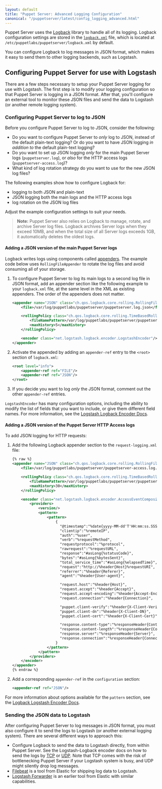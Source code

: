 ```yaml
---
layout: default
title: "Puppet Server: Advanced Logging Configuration"
canonical: "/puppetserver/latest/config_logging_advanced.html"
---
```


Puppet Server uses the [Logback](http://logback.qos.ch/) library to handle all of its logging. Logback configuration settings are stored in the [`logback.xml`](./config_file_logbackxml.markdown) file, which is located at `/etc/puppetlabs/puppetserver/logback.xml` by default.

You can configure Logback to log messages in JSON format, which makes it easy to send them to other logging backends, such as Logstash.

## Configuring Puppet Server for use with Logstash

There are a few steps necessary to setup your Puppet Server logging for use with Logstash. The first step is to modify your logging configuration so that Puppet Server is logging in a JSON format. After that, you'll configure an external tool to monitor these JSON files and send the data to Logstash (or another remote logging system).

### Configuring Puppet Server to log to JSON

Before you configure Puppet Server to log to JSON, consider the following:

* Do you want to configure Puppet Server to *only* log to JSON, instead of the default plain-text logging? Or do you want to have JSON logging *in addition to* the default plain-text logging?
* Do you want to set up JSON logging *only* for the main Puppet Server logs (`puppetserver.log`), or *also* for the HTTP access logs (`puppetserver-access.log`)?
* What kind of log rotation strategy do you want to use for the new JSON log files?

The following examples show how to configure Logback for:

* logging to both JSON and plain-text
* JSON logging both the main logs and the HTTP access logs
* log rotation on the JSON log files

Adjust the example configuration settings to suit your needs.

> **Note:** Puppet Server also relies on Logback to manage, rotate, and archive Server log files. Logback archives Server logs when they exceed 10MB, and when the total size of all Server logs exceeds 1GB, it automatically deletes the oldest logs.

#### Adding a JSON version of the main Puppet Server logs

Logback writes logs using components called [appenders](http://logback.qos.ch/manual/appenders.html). The example code below uses `RollingFileAppender` to rotate the log files and avoid consuming all of your storage.

1.  To configure Puppet Server to log its main logs to a second log file in JSON format, add an appender section like the following example to your `logback.xml` file, at the same level in the XML as existing appenders. The order of the appenders does not matter.

    ``` xml
    <appender name="JSON" class="ch.qos.logback.core.rolling.RollingFileAppender">
        <file>/var/log/puppetlabs/puppetserver/puppetserver.log.json</file>

        <rollingPolicy class="ch.qos.logback.core.rolling.TimeBasedRollingPolicy">
            <fileNamePattern>/var/log/puppetlabs/puppetserver/puppetserver.log.json.%d{yyyy-MM-dd}</fileNamePattern>
            <maxHistory>5</maxHistory>
        </rollingPolicy>

        <encoder class="net.logstash.logback.encoder.LogstashEncoder"/>
    </appender>
    ```

2.  Activate the appended by adding an `appender-ref` entry to the `<root>` section of `logback.xml`:

    ``` xml
    <root level="info">
        <appender-ref ref="FILE"/>
        <appender-ref ref="JSON"/>
    </root>
    ```

3.  If you decide you want to log *only* the JSON format, comment out the other `appender-ref` entries.

`LogstashEncoder` has many configuration options, including the ability to modify the list of fields that you want to include, or give them different field names. For more information, see the [Logstash Logback Encoder Docs](https://github.com/logstash/logstash-logback-encoder/blob/master/README.md#loggingevent-fields).

#### Adding a JSON version of the Puppet Server HTTP Access logs

To add JSON logging for HTTP requests:

1.  Add the following Logback appender section to the `request-logging.xml` file:

    ``` xml
    {% raw %}
    <appender name="JSON" class="ch.qos.logback.core.rolling.RollingFileAppender">
        <file>/var/log/puppetlabs/puppetserver/puppetserver-access.log.json</file>

        <rollingPolicy class="ch.qos.logback.core.rolling.TimeBasedRollingPolicy">
            <fileNamePattern>/var/log/puppetlabs/puppetserver/puppetserver-access.log.json.%d{yyyy-MM-dd}</fileNamePattern>
            <maxHistory>30</maxHistory>
        </rollingPolicy>

        <encoder class="net.logstash.logback.encoder.AccessEventCompositeJsonEncoder">
            <providers>
                <version/>
                <pattern>
                    <pattern>
                        {
                          "@timestamp":"%date{yyyy-MM-dd'T'HH:mm:ss.SSSXXX}",
                          "clientip":"%remoteIP",
                          "auth":"%user",
                          "verb":"%requestMethod",
                          "requestprotocol":"%protocol",
                          "rawrequest":"%requestURL",
                          "response":"#asLong{%statusCode}",
                          "bytes":"#asLong{%bytesSent}",
                          "total_service_time":"#asLong{%elapsedTime}",
                          "request":"http://%header{Host}%requestURI",
                          "referrer":"%header{Referer}",
                          "agent":"%header{User-agent}",

                          "request.host":"%header{Host}",
                          "request.accept":"%header{Accept}",
                          "request.accept-encoding":"%header{Accept-Encoding}",
                          "request.connection":"%header{Connection}",

                          "puppet.client-verify":"%header{X-Client-Verify}",
                          "puppet.client-dn":"%header{X-Client-DN}",
                          "puppet.client-cert":"%header{X-Client-Cert}",

                          "response.content-type":"%responseHeader{Content-Type}",
                          "response.content-length":"%responseHeader{Content-Length}",
                          "response.server":"%responseHeader{Server}",
                          "response.connection":"%responseHeader{Connection}"
                        }
                    </pattern>
                </pattern>
            </providers>
        </encoder>
    </appender>
    {% endraw %}
    ```

2.  Add a corresponding `appender-ref` in the `configuration` section:

    ``` xml
    <appender-ref ref="JSON"/>
    ```

For more information about options available for the `pattern` section, see the [Logback Logstash Encoder Docs](https://github.com/logstash/logstash-logback-encoder/blob/master/README.md#accessevent-fields).

### Sending the JSON data to Logstash

After configuring Puppet Server to log messages in JSON format, you must also configure it to send the logs to Logstash (or another external logging system).  There are several different ways to approach this:

* Configure Logback to send the data to Logstash directly, from within Puppet Server. See the Logstash-Logback encoder docs on how to send the logs by [TCP](https://github.com/logstash/logstash-logback-encoder/blob/master/README.md#tcp) or [UDP](https://github.com/logstash/logstash-logback-encoder/blob/master/README.md#udp). Note that TCP comes with the risk of bottlenecking Puppet Server if your Logstash system is busy, and UDP might silently drop log messages.
* [Filebeat](https://www.elastic.co/products/beats/filebeat) is a tool from Elastic for shipping log data to Logstash.
* [Logstash Forwarder](https://github.com/elastic/logstash-forwarder) is an earlier tool from Elastic with similar capabilities.
